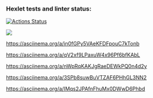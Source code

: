 ### Hexlet tests and linter status:
[![Actions Status](https://github.com/exerusik/java-project-61/workflows/hexlet-check/badge.svg)](https://github.com/exerusik/java-project-61/actions)

<a href="https://codeclimate.com/github/exerusik/java-project-61/maintainability"><img src="https://api.codeclimate.com/v1/badges/7a09cd982fdeee6dd535/maintainability" /></a>

https://asciinema.org/a/in0fGPy5VAeKFDFpouC7kTonb

https://asciinema.org/a/qV2xf9LPaxuW4x96Pf6bfKAbL

https://asciinema.org/a/nWpRqKAKJgRaeDEWkPQ0n4d2y

https://asciinema.org/a/3SPb8suwBuVTZAF6PHhGL3NN2

https://asciinema.org/a/IMqs2JPAfnFhuMx0DWwD6Phbd